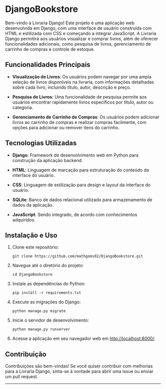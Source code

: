﻿# DjangoBookstore

Bem-vindo à Livraria Django! Este projeto é uma aplicação web desenvolvida em Django, com uma interface de usuário construída com HTML e estilizada com CSS e começando a integrar JavaScript. A Livraria Django permitirá aos usuários visualizar e comprar livros, além de oferecer funcionalidades adicionais, como pesquisa de livros, gerenciamento de carrinho de compras e controle de estoque.

## Funcionalidades Principais

- **Visualização de Livros**: Os usuários podem navegar por uma ampla seleção de livros disponíveis na livraria, com informações detalhadas sobre cada livro, incluindo título, autor, descrição e preço.

- **Pesquisa de Livros**: Uma funcionalidade de pesquisa permite aos usuários encontrar rapidamente livros específicos por título, autor ou categoria.

- **Gerenciamento de Carrinho de Compras**: Os usuários podem adicionar livros ao carrinho de compras e realizar compras facilmente, com opções para adicionar ou remover itens do carrinho.

## Tecnologias Utilizadas

- **Django**: Framework de desenvolvimento web em Python para construção da aplicação backend.

- **HTML**: Linguagem de marcação para estruturação do conteúdo da interface do usuário.

- **CSS**: Linguagem de estilização para design e layout da interface do usuário.

- **SQLite**: Banco de dados relacional utilizado para armazenamento de dados da aplicação.

- **JavaScript**: Sendo integrado, de acordo com conhecimentos adquiridos.

## Instalação e Uso

1. Clone este repositório:

   ```
   git clone https://github.com/mathgoms02/DjangoBookstore.git
   ```

2. Navegue até o diretório do projeto:

   ```
   cd DjangoBookstore
   ```

3. Instale as dependências do Python:

   ```
   pip install -r requirements.txt
   ```

4. Execute as migrações do Django:

   ```
   python manage.py migrate
   ```

5. Inicie o servidor de desenvolvimento:

   ```
   python manage.py runserver
   ```

6. Acesse a aplicação em seu navegador web em [http://localhost:8000/](http://localhost:8000/).

## Contribuição

Contribuições são bem-vindas! Se você quiser contribuir com melhorias para a Livraria Django, sinta-se à vontade para abrir uma issue ou enviar um pull request.

---
